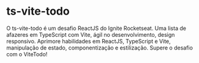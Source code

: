 # ts-vite-todo
O ts-vite-todo é um desafio ReactJS do Ignite Rocketseat. Uma lista de afazeres em TypeScript com Vite, ágil no desenvolvimento, design responsivo. Aprimore habilidades em ReactJS, TypeScript e Vite, manipulação de estado, componentização e estilização. Supere o desafio com o ViteTodo!
